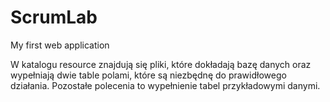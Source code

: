 # ScrumLab
My first web application

W katalogu resource znajdują się pliki, które dokładają bazę danych oraz wypełniają dwie table polami, które są niezbędnę do prawidłowego działania. Pozostałe polecenia to wypełnienie tabel przykładowymi danymi.
